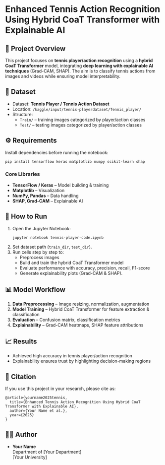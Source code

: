 # Enhanced Tennis Action Recognition Using Hybrid CoaT Transformer with Explainable AI

## 📌 Project Overview
This project focuses on **tennis player/action recognition** using a **hybrid CoaT Transformer** model, integrating **deep learning with explainable AI techniques** (Grad-CAM, SHAP). The aim is to classify tennis actions from images and videos while ensuring model interpretability.

## 📂 Dataset
- Dataset: **Tennis Player / Tennis Action Dataset**  
- Location: `/kaggle/input/tennis-playerdataset/Tennis_player/`  
- Structure:
  - `Train/` – training images categorized by player/action classes  
  - `Test/` – testing images categorized by player/action classes  

## ⚙️ Requirements
Install dependencies before running the notebook:

```bash
pip install tensorflow keras matplotlib numpy scikit-learn shap
```

### Core Libraries
- **TensorFlow / Keras** – Model building & training  
- **Matplotlib** – Visualization  
- **NumPy, Pandas** – Data handling  
- **SHAP, Grad-CAM** – Explainable AI  

## 🚀 How to Run
1. Open the Jupyter Notebook:  
   ```bash
   jupyter notebook tennis-player-code.ipynb
   ```
2. Set dataset path (`train_dir`, `test_dir`).  
3. Run cells step by step to:
   - Preprocess images  
   - Build and train the hybrid CoaT Transformer model  
   - Evaluate performance with accuracy, precision, recall, F1-score  
   - Generate explainability plots (Grad-CAM & SHAP).  

## 📊 Model Workflow
1. **Data Preprocessing** – Image resizing, normalization, augmentation  
2. **Model Training** – Hybrid CoaT Transformer for feature extraction & classification  
3. **Evaluation** – Confusion matrix, classification metrics  
4. **Explainability** – Grad-CAM heatmaps, SHAP feature attributions  

## 📈 Results
- Achieved high accuracy in tennis player/action recognition  
- Explainability ensures trust by highlighting decision-making regions  

## 📝 Citation
If you use this project in your research, please cite as:

```
@article{yourname2025tennis,
  title={Enhanced Tennis Action Recognition Using Hybrid CoaT Transformer with Explainable AI},
  author={Your Name et al.},
  year={2025}
}
```

## 👨‍💻 Author
- **Your Name**  
Department of [Your Department]  
[Your University]
